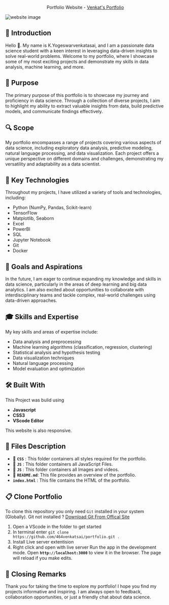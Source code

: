 <p align="center">
  Portfolio Website -
  <a href="https://464venkatsai.github.io/portfolio/" title="Venkatsai's Portfolio"> Venkat's Portfolio</a>
</p>

![website image](https://github.com/464venkatsai/portfolio/assets/112299999/c4f9a015-acb3-4916-a5f6-d7ee727298ed)

##  🎤 Introduction
 Hello 👋. My name is K.Yogeswarvenkatasai, and I am a passionate data science student with a keen interest in leveraging data-driven insights to solve real-world problems. Welcome to my portfolio, where I showcase some of my most exciting projects and demonstrate my skills in data analysis, machine learning, and more.

## 🎯 Purpose
The primary purpose of this portfolio is to showcase my journey and proficiency in data science. Through a collection of diverse projects, I aim to highlight my ability to extract valuable insights from data, build predictive models, and communicate findings effectively.

## 🔍 Scope
My portfolio encompasses a range of projects covering various aspects of data science, including exploratory data analysis, predictive modeling, natural language processing, and data visualization. Each project offers a unique perspective on different domains and challenges, demonstrating my versatility and adaptability as a data scientist.

## 🥷 Key Technologies
Throughout my projects, I have utilized a variety of tools and technologies, including:
<ul>
  <li>Python (NumPy, Pandas, Scikit-learn)</li>
  <li>TensorFlow</li>
  <li>Matplotlib, Seaborn</li>
  <li>Excel</li>
  <li>PowerBI</li>
  <li>SQL</li>
  <li>Jupyter Notebook</li>
  <li>Git</li>
  <li>Docker</li>
</ul>

## 🌟 Goals and Aspirations
In the future, I am eager to continue expanding my knowledge and skills in data science, particularly in the areas of deep learning and big data analytics. I am also excited about opportunities to collaborate with interdisciplinary teams and tackle complex, real-world challenges using data-driven approaches.

##  🎓 Skills and Expertise
My key skills and areas of expertise include:
<ul>
  <li>Data analysis and preprocessing</li>
  <li>Machine learning algorithms (classification, regression, clustering)</li>
  <li>Statistical analysis and hypothesis testing</li>
  <li>Data visualization techniques</li>
  <li>Natural language processing</li>
  <li>Model evaluation and optimization</li>
</ul>


## 🛠️ Built With 
  This Project was bulid using 
  - **Javascript**
  - **CSS3**
  - **VScode Editor**

This website is also responsive.

## 📁 Files Description
  - 📁 **`CSS`** : This folder containers all styles required for the portfolio.
  - 📁 **`JS`** : This folder containers all JavaScript Files.
  - 📁 **`JS`** : This folder containers all  Images and videos. 
  - 📘 **`README.md`**: This file provides an overview of the portfolio.
  -  **`index.html`** : This file contains the HTML of the portfolio.

## 📋 Clone Portfolio
To clone this repository you only need `Git` installed in your system (Globally).
Git not installed ? <a href="https://git-scm.com/download/win">Download Git From Offical Site</a>
1. Open a VScode in the folder to get started
2. In terminal enter `git clone https://github.com/464venkatsai/portfolio.git .`
3. Install Live server extentision
4. Right click and open with live server
Run the app in the development mode.
Open **`http://localhost:3000`** to view it in the browser. The page will reload if you make edits.

## 🎉 Closing Remarks
Thank you for taking the time to explore my portfolio! I hope you find my projects informative and inspiring. I am always open to feedback, collaboration opportunities, or just a friendly chat about data science.

  

